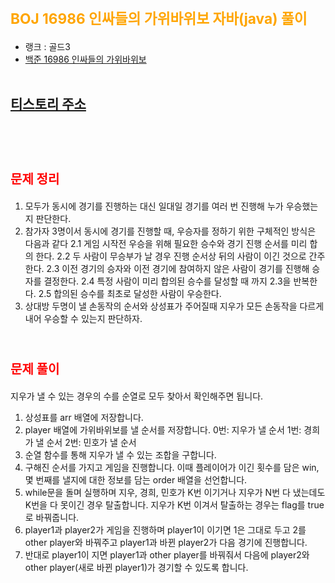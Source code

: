 # <span style="color:orange; font-size:17pt; font-weight:bold">BOJ 16986 인싸들의 가위바위보 자바(java)  풀이</span>
- 랭크 : 골드3
- [백준 16986 인싸들의 가위바위보](https://www.acmicpc.net/problem/16986)
<br><br>

## [티스토리 주소](https://hoho325.tistory.com/)
<br><br>

# <span style="color: red; font-size:15pt">문제 정리</span>
1. 모두가 동시에 경기를 진행하는 대신 일대일 경기를 여러 번 진행해 누가 우승했는지 판단한다.
2. 참가자 3명이서 동시에 경기를 진행할 때, 우승자를 정하기 위한 구체적인 방식은 다음과 같다
    2.1 게임 시작전 우승을 위해 필요한 승수와 경기 진행 순서를 미리 합의 한다.
    2.2 두 사람이 무승부가 날 경우 진행 순서상 뒤의 사람이 이긴 것으로 간주한다.
    2.3 이전 경기의 승자와 이전 경기에 참여하지 않은 사람이 경기를 진행해 승자를 결정한다.
    2.4 특정 사람이 미리 합의된 승수를 달성할 때 까지 2.3을 반복한다.
    2.5 합의된 승수를 최초로 달성한 사람이 우승한다.
3. 상대방 두명이 낼 손동작의 순서와 상성표가 주어질때 지우가 모든 손동작을 다르게 내어 우승할 수 있는지 판단하자.
<br><br>

# <span style="color: red; font-size:15pt">문제 풀이</span>
지우가 낼 수 있는 경우의 수를 순열로 모두 찾아서 확인해주면 됩니다.
1. 상성표를 arr 배열에 저장합니다.
2. player 배열에 가위바위보를 낼 순서를 저장합니다.
    0번: 지우가 낼 순서
    1번: 경희가 낼 순서
    2번: 민호가 낼 순서
3. 순열 함수를 통해 지우가 낼 수 있는 조합을 구합니다.
4. 구해진 순서를 가지고 게임을 진행합니다. 이때 플레이어가 이긴 횟수를 담은 win, 몇 번째를 낼지에 대한 정보를 담는 order 배열을 선언합니다.
5. while문을 돌며 실행하며 지우, 경희, 민호가 K번 이기거나 지우가 N번 다 냈는데도 K번을 다 못이긴 경우 탈출합니다.
    지우가 K번 이겨서 탈출하는 경우는 flag를 true로 바꿔줍니다.
6. player1과 player2가 게임을 진행하며 player1이 이기면 1은 그대로 두고 2를 other player와 바꿔주고 player1과 바뀐 player2가 다음 경기에 진행합니다.
7. 반대로 player1이 지면 player1과 other player를 바꿔줘서 다음에 player2와 other player(새로 바뀐 player1)가 경기할 수 있도록 합니다.
<br>
